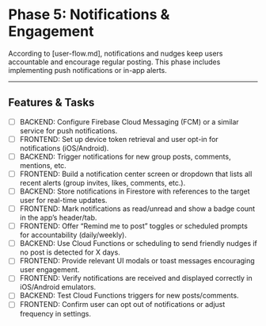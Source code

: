 # Phase 5: Notifications & Engagement

According to [user-flow.md], notifications and nudges keep users accountable and encourage regular posting. This phase includes implementing push notifications or in-app alerts.

---

## Features & Tasks

- [ ] BACKEND: Configure Firebase Cloud Messaging (FCM) or a similar service for push notifications.
- [ ] FRONTEND: Set up device token retrieval and user opt-in for notifications (iOS/Android).
- [ ] BACKEND: Trigger notifications for new group posts, comments, mentions, etc.
- [ ] FRONTEND: Build a notification center screen or dropdown that lists all recent alerts (group invites, likes, comments, etc.).
- [ ] BACKEND: Store notifications in Firestore with references to the target user for real-time updates.
- [ ] FRONTEND: Mark notifications as read/unread and show a badge count in the app’s header/tab.
- [ ] FRONTEND: Offer “Remind me to post” toggles or scheduled prompts for accountability (daily/weekly).
- [ ] BACKEND: Use Cloud Functions or scheduling to send friendly nudges if no post is detected for X days.
- [ ] FRONTEND: Provide relevant UI modals or toast messages encouraging user engagement.
- [ ] FRONTEND: Verify notifications are received and displayed correctly in iOS/Android emulators.
- [ ] BACKEND: Test Cloud Functions triggers for new posts/comments.
- [ ] FRONTEND: Confirm user can opt out of notifications or adjust frequency in settings.
